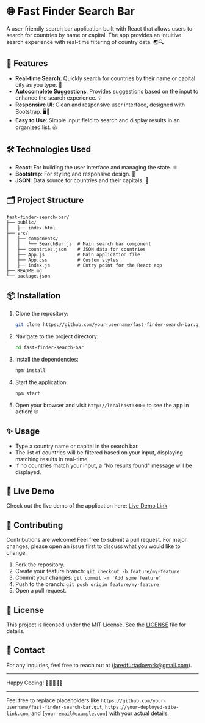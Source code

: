 

# 🌐 Fast Finder Search Bar

A user-friendly search bar application built with React that allows users to search for countries by name or capital. The app provides an intuitive search experience with real-time filtering of country data. 🌏🔍

## 🚀 Features

- **Real-time Search**: Quickly search for countries by their name or capital city as you type. 📝
- **Autocomplete Suggestions**: Provides suggestions based on the input to enhance the search experience. 💡
- **Responsive UI**: Clean and responsive user interface, designed with Bootstrap. 🖥️📱
- **Easy to Use**: Simple input field to search and display results in an organized list. 👍

## 🛠️ Technologies Used

- **React**: For building the user interface and managing the state. ⚛️
- **Bootstrap**: For styling and responsive design. 🎨
- **JSON**: Data source for countries and their capitals. 📄

## 🗂️ Project Structure

```plaintext
fast-finder-search-bar/
├── public/
│   ├── index.html
├── src/
│   ├── components/
│   │   └── SearchBar.js  # Main search bar component
│   ├── countries.json    # JSON data for countries
│   ├── App.js            # Main application file
│   ├── App.css           # Custom styles
│   ├── index.js          # Entry point for the React app
├── README.md
└── package.json
```

## 📦 Installation

1. Clone the repository:
   ```bash
   git clone https://github.com/your-username/fast-finder-search-bar.git
   ```
2. Navigate to the project directory:
   ```bash
   cd fast-finder-search-bar
   ```
3. Install the dependencies:
   ```bash
   npm install
   ```
4. Start the application:
   ```bash
   npm start
   ```
5. Open your browser and visit `http://localhost:3000` to see the app in action! 🌐

## ✨ Usage

- Type a country name or capital in the search bar.
- The list of countries will be filtered based on your input, displaying matching results in real-time.
- If no countries match your input, a "No results found" message will be displayed. 

## 🌟 Live Demo

Check out the live demo of the application here: [Live Demo Link](https://country-search-hackathon.vercel.app/)

## 🤝 Contributing

Contributions are welcome! Feel free to submit a pull request. For major changes, please open an issue first to discuss what you would like to change.

1. Fork the repository.
2. Create your feature branch: `git checkout -b feature/my-feature`
3. Commit your changes: `git commit -m 'Add some feature'`
4. Push to the branch: `git push origin feature/my-feature`
5. Open a pull request.

## 📜 License

This project is licensed under the MIT License. See the [LICENSE](LICENSE) file for details.

## 📧 Contact

For any inquiries, feel free to reach out at (jaredfurtadowork@gmail.com).

---

Happy Coding! 🎉👨‍💻👩‍💻

---

Feel free to replace placeholders like `https://github.com/your-username/fast-finder-search-bar.git`, `https://your-deployed-site-link.com`, and `[your-email@example.com]` with your actual details.
